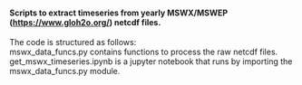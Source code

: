 #### Scripts to extract timeseries from yearly MSWX/MSWEP (https://www.gloh2o.org/) netcdf files.  

The code is structured as follows:  
  mswx_data_funcs.py contains functions to process the raw netcdf files.  
  get_mswx_timeseries.ipynb is a jupyter notebook that runs by importing the mswx_data_funcs.py module.
